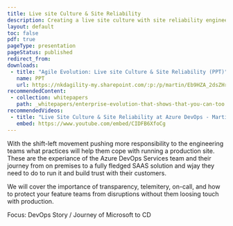 ```yaml
---
title: Live site Culture & Site Reliability
description: Creating a live site culture with site reliability engineering and how it fits the DevOps journey of Microsoft from traditional waterfall to agile engineering.
layout: default
toc: false
pdf: true
pageType: presentation
pageStatus: published
redirect_from:
downloads:
 - title: "Agile Evolution: Live site Culture & Site Reliability (PPT)"
   name: PPT
   url: https://nkdagility-my.sharepoint.com/:p:/p/martin/Eb9HZA_2dsZHrt2Lu3fCcwwBTp-iO1kt8zq59UjBPR9WUQ?e=0VYjan
recommendedContent:
 - collection: whitepapers
   path: _whitepapers/enterprise-evolution-that-shows-that-you-can-too.md
recommendedVideos:
 - title: "Live Site Culture & Site Reliability at Azure DevOps - Martin Hinshelwood"
   embed: https://www.youtube.com/embed/CIDFB6XfoCg
---
```



With the shift-left movement pushing more responsibility to the engineering teams what practices will help them cope with running a production site. These are the experiance of the Azure DevOps Services team and their journey from on premises to a fully fledged SAAS solution and wjay they need to do to run it and build trust with their customers.

We will cover the importance of transparency, telemitery, on-call, and how to protect your feature teams from disruptions without them loosing touch with production.


Focus: DevOps Story / Journey of Microsoft to CD
